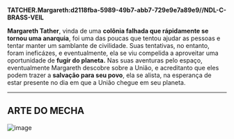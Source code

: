 **TATCHER.Margareth:d2118fba-5989-49b7-abb7-729e9e7a89e9//NDL-C-BRASS-VEIL**

**Margareth Tather**, vinda de uma **colônia falhada que rápidamente se tornou uma anarquia**, foi uma das poucas que tentou ajudar as pessoas e tentar manter um samblante de civilidade. Suas tentativas, no entanto, foram ineficázes, e eventualmente, ela se viu compelida a aproveitar uma oportunidade de **fugir do planeta.** Nas suas aventuras pelo espaço, eventualmente Margareth descobre sobre a União, e acreditanto que eles podem trazer a **salvação para seu povo**, ela se alista, na esperança de estar presente no dia em que a União chegue em seu planeta.

---
## ARTE DO MECHA

![image](/mechs/Yucatani&Maggie.png)

